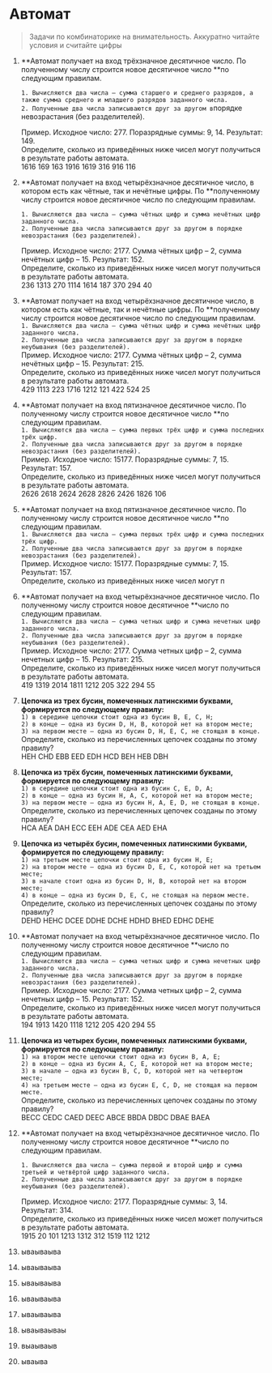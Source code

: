 # Автомат

> Задачи по комбинаторике на внимательность. Аккуратно читайте условия и считайте цифры

1. **Автомат получает на вход трёхзначное десятичное число. По полученному числу строится новое десятичное число **по следующим правилам.

   `1. Вычисляются два числа – сумма старшего и среднего разрядов, а также сумма среднего и младшего разрядов заданного числа.                        
   2. Полученные два числа записываются друг за другом в`порядке невозрастания \(без разделителей\).

   Пример. Исходное число: 277. Поразрядные суммы: 9, 14. Результат: 149.  
   Определите, сколько из приведённых ниже чисел могут получиться в результате работы автомата.  
   1616 169 163 1916 1619 316 916 116

2. **Автомат получает на вход четырёхзначное десятичное число, в котором есть как чётные, так и нечётные цифры. По **полученному числу строится новое десятичное число по следующим правилам.

   ```
   1. Вычисляются два числа – сумма чётных цифр и сумма нечётных цифр заданного числа.
   2. Полученные два числа записываются друг за другом в порядке невозрастания (без разделителей).
   ```

   Пример. Исходное число: 2177. Сумма чётных цифр – 2, сумма нечётных цифр – 15. Результат: 152.  
   Определите, сколько из приведённых ниже чисел могут получиться в результате работы автомата.  
   236 1313 270 1114 1614 187 370 294 40

3. **Автомат получает на вход четырёхзначное десятичное число, в котором есть как чётные, так и нечётные цифры. По **полученному числу строится новое десятичное число по следующим правилам.  
   `1. Вычисляются два числа – сумма чётных цифр и сумма нечётных цифр заданного числа.`  
   `2. Полученные два числа записываются друг за другом в порядке неубывания (без разделителей).`  
   Пример. Исходное число: 2177. Сумма чётных цифр – 2, сумма нечётных цифр – 15. Результат: 215.  
   Определите, сколько из приведённых ниже чисел могут получиться в результате работы автомата.  
   429 1113 223 1716 1212 121 422 524 25

4. **Автомат получает на вход пятизначное десятичное число. По полученному числу строится новое десятичное число **по следующим правилам.  
   `1. Вычисляются два числа – сумма первых трёх цифр и сумма последних трёх цифр.`  
   `2. Полученные два числа записываются друг за другом в порядке невозрастания (без разделителей).`  
   Пример. Исходное число: 15177. Поразрядные суммы: 7, 15. Результат: 157.  
   Определите, сколько из приведённых ниже чисел могут получиться в результате работы автомата.  
   2626 2618 2624 2628 2826 2426 1826 106

5. **Автомат получает на вход пятизначное десятичное число. По полученному числу строится новое десятичное число **по следующим правилам.  
   `1. Вычисляются два числа – сумма первых трёх цифр и сумма последних трёх цифр.`  
   `2. Полученные два числа записываются друг за другом в порядке невозрастания (без разделителей).`  
   Пример. Исходное число: 15177. Поразрядные суммы: 7, 15. Результат: 157.  
   Определите, сколько из приведённых ниже чисел могут п

6. **Автомат получает на вход четырёхзначное десятичное число. По полученному числу строится новое десятичное **число по следующим правилам.  
   `1. Вычисляются два числа – сумма четных цифр и сумма нечетных цифр заданного числа.`  
   `2. Полученные два числа записываются друг за другом в порядке неубывания (без разделителей).`  
   Пример. Исходное число: 2177. Сумма четных цифр – 2, сумма нечетных цифр – 15. Результат: 215.  
   Определите, сколько из приведённых ниже чисел могут получиться в результате работы автомата.  
   419 1319 2014 1811 1212 205 322 294 55

7. **Цепочка из трех бусин, помеченных латинскими буквами, формируется по следующему правилу:**  
   `1) в середине цепочки стоит одна из бусин B, E, C, H;`  
   `2) в конце – одна из бусин D, H, B, которой нет на втором месте;`  
   `3) на первом месте – одна из бусин D, H, E, C, не стоящая в конце.`  
   Определите, сколько из перечисленных цепочек созданы по этому правилу?  
   HEH CHD EBB EED EDH HCD BEH HEB DBH

8. **Цепочка из трёх бусин, помеченных латинскими буквами, формируется по следующему правилу:**  
   `1) в середине цепочки стоит одна из бусин C, E, D, A;`  
   `2) в конце – одна из бусин H, A, C, которой нет на втором месте;`  
   `3) на первом месте – одна из бусин H, A, E, D, не стоящая в конце.`  
   Определите, сколько из перечисленных цепочек созданы по этому правилу?  
   HCA AEA DAH ECC EEH ADE CEA AED EHA

9. **Цепочка из четырёх бусин, помеченных латинскими буквами, формируется по следующему правилу:**  
   `1) на третьем месте цепочки стоит одна из бусин H, E;`  
   `2) на втором месте – одна из бусин D, E, C, которой нет на третьем месте;`  
   `3) в начале стоит одна из бусин D, H, B, которой нет на втором месте;`  
   `4) в конце – одна из бусин D, E, C, не стоящая на первом месте.`  
   Определите, сколько из перечисленных цепочек созданы по этому правилу?  
   DEHD HEHC DCEE DDHE DCHE HDHD BHED EDHC DEHE

10. **Автомат получает на вход четырёхзначное десятичное число. По полученному числу строится новое десятичное **число по следующим правилам.  
    `1. Вычисляются два числа – сумма четных цифр и сумма нечетных цифр заданного числа.`  
    `2. Полученные два числа записываются друг за другом в порядке невозрастания (без разделителей).`  
    Пример. Исходное число: 2177. Сумма четных цифр – 2, сумма нечетных цифр – 15. Результат: 152.  
    Определите, сколько из приведённых ниже чисел могут получиться в результате работы автомата.  
    194 1913 1420 1118 1212 205 420 294 55

11. **Цепочка из четырех бусин, помеченных латинскими буквами, формируется по следующему правилу:**  
    `1) на втором месте цепочки стоит одна из бусин B, A, E;`  
    `2) в конце – одна из бусин A, C, E, которой нет на втором месте;`  
    `3) в начале – одна из бусин B, C, D, которой нет на четвертом месте;`  
    `4) на третьем месте – одна из бусин E, C, D, не стоящая на первом месте.`  
    Определите, сколько из перечисленных цепочек созданы по этому правилу?  
    BECC CEDC CAED DEEC ABCE BBDA DBDC DBAE BAEA

12. **Автомат получает на вход четырёхзначное десятичное число. По полученному числу строится новое десятичное **число по следующим правилам.

    ```
    1. Вычисляются два числа – сумма первой и второй цифр и сумма третьей и четвёртой цифр заданного числа.
    2. Полученные два числа записываются друг за другом в порядке неубывания (без разделителей).
    ```

    Пример. Исходное число: 2177. Поразрядные суммы: 3, 14. Результат: 314.  
    Определите, сколько из приведённых ниже чисел может получиться в результате работы автомата.  
    1915 20 101 1213 1312 312 1519 112 1212

13. ываываыва
14. ываываыва
15. ываываыва
16. ываываыва
17. ываываыва
18. ываываываы
19. выаываыв
20. ываыва



